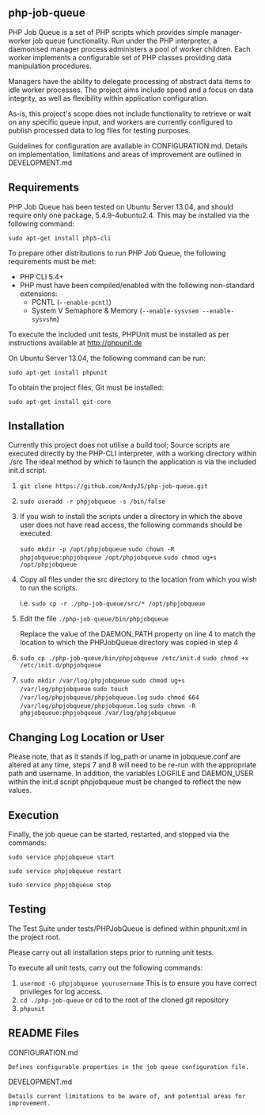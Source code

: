 php-job-queue
-------------

PHP Job Queue is a set of PHP scripts which provides simple manager-worker
job queue functionality. Run under the PHP interpreter, a daemonised manager process
administers a pool of worker children. Each worker implements a configurable set of
PHP classes providing data manipulation procedures.

Managers have the ability to delegate processing of abstract data items to idle
worker processes. The project aims include speed and a focus on data integrity,
as well as flexibility within application configuration.

As-is, this project's scope does not include functionality to retrieve or wait on
any specific queue input, and workers are currently configured to publish processed
data to log files for testing purposes.

Guidelines for configuration are available in CONFIGURATION.md. Details on
implementation, limitations and areas of improvement are outlined in DEVELOPMENT.md

Requirements
------------

PHP Job Queue has been tested on Ubuntu Server 13.04, and should require only
one package, 5.4.9-4ubuntu2.4. This may be installed via the following command:

`sudo apt-get install php5-cli`

To prepare other distributions to run PHP Job Queue, the following requirements
must be met:

- PHP CLI 5.4+
- PHP must have been compiled/enabled with the following non-standard extensions:
	- PCNTL (`--enable-pcntl`)
	- System V Semaphore & Memory (`--enable-sysvsem --enable-sysvshm`)

To execute the included unit tests, PHPUnit must be installed as per
instructions available at http://phpunit.de

On Ubuntu Server 13.04, the following command can be run:

`sudo apt-get install phpunit`

To obtain the project files, Git must be installed:

`sudo apt-get install git-core`

Installation
------------

Currently this project does not utilise a build tool; Source scripts are
executed directly by the PHP-CLI interpreter, with a working directory within ./src
The ideal method by which to launch the application is via the included init.d script.

1. `git clone https://github.com/AndyJS/php-job-queue.git`
 
2. `sudo useradd -r phpjobqueue -s /bin/false`

3. If you wish to install the scripts under a directory in which the above user does not have read access, the following commands should be executed:

	`sudo mkdir -p /opt/phpjobqueue`
	`sudo chown -R phpjobqueue:phpjobqueue /opt/phpjobqueue`
	`sudo chmod ug+s /opt/phpjobqueue`

4. Copy all files under the src directory to the location from which you wish to run the scripts.

   i.e. `sudo cp -r ./php-job-queue/src/* /opt/phpjobqueue`

3. Edit the file `./php-job-queue/bin/phpjobqueue`

   Replace the value of the DAEMON_PATH property on line 4 to match the location
   to which the PHPJobQueue directory was copied in step 4

4. `sudo cp ./php-job-queue/bin/phpjobqueue /etc/init.d`
   `sudo chmod +x /etc/init.d/phpjobqueue`

5. `sudo mkdir /var/log/phpjobqueue`
   `sudo chmod ug+s /var/log/phpjobqueue`
   `sudo touch /var/log/phpjobqueue/phpjobqueue.log`
   `sudo chmod 664 /var/log/phpjobqueue/phpjobqueue.log`
   `sudo chown -R phpjobqueue:phpjobqueue /var/log/phpjobqueue`

Changing Log Location or User
-----------------------------

Please note, that as it stands if log_path or uname in jobqueue.conf are altered at any time, steps 7 and 8 will need to be re-run with the appropriate path and username.
In addition, the variables LOGFILE and DAEMON_USER within the init.d script phpjobqueue must be changed to reflect the new values.

Execution
---------

Finally, the job queue can be started, restarted, and stopped via the commands:

`sudo service phpjobqueue start`

`sudo service phpjobqueue restart`

`sudo service phpjobqueue stop`

Testing
-------

The Test Suite under tests/PHPJobQueue is defined within phpunit.xml in the
project root.

Please carry out all installation steps prior to running unit tests.

To execute all unit tests, carry out the following commands:

1. `usermod -G phpjobqueue yourusername`
	This is to ensure you have correct privileges for log access.
2. `cd ./php-job-queue` or cd to the root of the cloned git repository
3. `phpunit`

README Files
------------

CONFIGURATION.md

    Defines configurable properties in the job queue configuration file.

DEVELOPMENT.md

    Details current limitations to be aware of, and potential areas for improvement.
